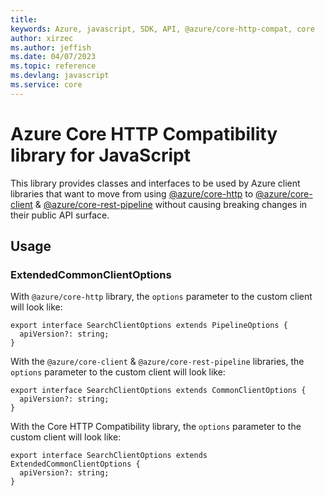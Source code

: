 ```yaml
---
title: 
keywords: Azure, javascript, SDK, API, @azure/core-http-compat, core
author: xirzec
ms.author: jeffish
ms.date: 04/07/2023
ms.topic: reference
ms.devlang: javascript
ms.service: core
---
```

# Azure Core HTTP Compatibility library for JavaScript

This library provides classes and interfaces to be used by Azure client libraries that want to move from using [@azure/core-http](https://www.npmjs.com/package/@azure/core-http) to [@azure/core-client](https://www.npmjs.com/package/@azure/core-client) & [@azure/core-rest-pipeline](https://www.npmjs.com/package/@azure/core-rest-pipeline) without causing breaking changes in their public API surface.

## Usage

### ExtendedCommonClientOptions

With `@azure/core-http` library, the `options` parameter to the custom client will look like:

```
export interface SearchClientOptions extends PipelineOptions {
  apiVersion?: string;
}
```

With the `@azure/core-client` & `@azure/core-rest-pipeline` libraries, the `options` parameter to the custom client will look like:

```
export interface SearchClientOptions extends CommonClientOptions {
  apiVersion?: string;
}
```

With the Core HTTP Compatibility library, the `options` parameter to the custom client will look like:

```
export interface SearchClientOptions extends ExtendedCommonClientOptions {
  apiVersion?: string;
}
```

